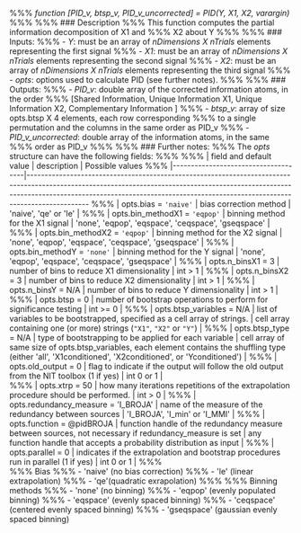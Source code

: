 %%% *function [PID_v, btsp_v, PID_v_uncorrected] = PID(Y, X1, X2, varargin)*
%%%
%%% ### Description
%%% This function computes the partial information decomposition of X1 and
%%% X2 about Y
%%%
%%% ### Inputs:
%%% - *Y*: must be an array of *nDimensions X nTrials* elements representing the first signal
%%% - *X1*: must be an array of *nDimensions X nTrials* elements representing the second signal
%%% - *X2*: must be an array of *nDimensions X nTrials* elements representing the third signal
%%% - *opts*: options used to calculate PID (see further notes).
%%%
%%% ### Outputs:
%%% - *PID_v*: double array of the corrected information atoms, in the order 
%%%    [Shared Information, Unique Information X1, Unique Information X2, Complementary Information ]
%%% - *btsp_v*: array of size opts.btsp X 4 elements, each row corresponding
%%%    to a single permutation and the columns in the same order as PID_v
%%% - *PID_v_uncorrected*: double array of the information atoms, in the same 
%%%    order as PID_v 
%%%
%%% ### Further notes:
%%% The *opts* structure can have the following fields:
%%%
%%% | field and default value             | description                                                                                           | Possible values
%%% |-------------------------------------|-----------------------------------------------------------------------------------------------------------------------------------------------------------------------------------------------------------------------------------------------------------
%%% | opts.bias = `'naive'`               | bias correction method                                                                                | 'naive', 'qe' or 'le'                                                                                                                                       |
%%% | opts.bin_methodX1 = `'eqpop'`       | binning method for the X1 signal                                                                      | 'none', 'eqpop', 'eqspace', 'ceqspace', 'gseqspace'                                                                                                          |
%%% | opts.bin_methodX2 = `'eqpop'`       | binning method for the X2 signal                                                                      | 'none', 'eqpop', 'eqspace', 'ceqspace', 'gseqspace'                                                                                                          |
%%% | opts.bin_methodY = `'none'`         | binning method for the Y signal                                                                       | 'none', 'eqpop', 'eqspace', 'ceqspace', 'gseqspace'                                                                                                          |
%%% | opts.n_binsX1 = 3                   | number of bins to reduce X1 dimensionality                                                            | int > 1                                                                                                                                                      |
%%% | opts.n_binsX2 = 3                   | number of bins to reduce X2 dimensionality                                                            | int > 1                                                                                                                                                      |
%%% | opts.n_binsY = N/A                  | number of bins to reduce Y  dimensionality                                                            | int > 1                                                                                                                                                      |
%%% | opts.btsp = 0                       | number of bootstrap operations to perform for significance testing                                    | int >= 0                                                                                                                                                     |
%%% | opts.btsp_variables = N/A           | list of variables to be bootstrapped, specified as a cell array of strings.                           | cell array containing one (or more) strings (`"X1"`, `"X2"` or `"Y"`)                                                                                        |
%%% | opts.btsp_type = N/A                | type of bootstrapping to be applied for each variable                                                 | cell array of same size of opts.btsp_variables, each element contains the shuffling type (either 'all', 'X1conditioned', 'X2conditioned', or 'Yconditioned') |
%%% | opts.old_output = 0                 | flag to indicate if the output will follow the old output from the NIT toolbox (1 if yes)             | int 0 or 1                                                                                                                                                   |						
%%% | opts.xtrp = 50                      | how many iterations repetitions of the extrapolation procedure should be performed.                   | int > 0                                                                                                                                                      |
%%% | opts.redundancy_measure = 'I_BROJA' | name of the measure of the redundancy between sources                                                 | 'I_BROJA', 'I_min' or 'I_MMI'                                                                                                                                |
%%% | opts.function = @pidBROJA           | function handle of the redundancy measure between sources, not necessary if redundancy_measure is set | any function handle that accepts a probability distribution as input                                                                                         |
%%% | opts.parallel = 0                   | indicates if the extrapolation and bootstrap procedures run in parallel (1 if yes)                    | int 0 or 1                                                                                                                                                   |
%%%                                                                                                                   
%%% Bias
%%% - 'naive' (no bias correction)
%%% - 'le' (linear extrapolation)
%%% - 'qe'(quadratic exrapolation)
%%% 
%%% Binning methods
%%% - 'none' (no binning)
%%% - 'eqpop' (evenly populated binning)
%%% - 'eqspace' (evenly spaced binning)
%%% - 'ceqspace' (centered evenly spaced binning)
%%% - 'gseqspace' (gaussian evenly spaced binning)
